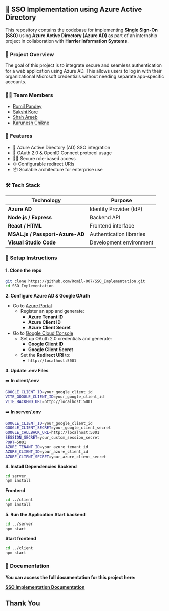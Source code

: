 ## 🔐 SSO Implementation using Azure Active Directory

This repository contains the codebase for implementing **Single Sign-On (SSO)** using **Azure Active Directory (Azure AD)** as part of an internship project in collaboration with **Harrier Information Systems**.

### 📌 Project Overview

The goal of this project is to integrate secure and seamless authentication for a web application using Azure AD. This allows users to log in with their organizational Microsoft credentials without needing separate app-specific accounts.

### 🧑‍💻 Team Members

- [Romil Pandey](https://github.com/Romil-007)
- [Sakshi Kore](https://github.com/sakshikore16)
- [Shah Areeb](https://github.com/Areeb-7)
- [Karunesh Chikne](https://github.com/karunesh-28)

### 🚀 Features

- 🔐 Azure Active Directory (AD) SSO integration
- 📲 OAuth 2.0 & OpenID Connect protocol usage
- 👨‍💼 Secure role-based access
- ⚙️ Configurable redirect URIs
- 📦 Scalable architecture for enterprise use

### 🛠️ Tech Stack

| Technology | Purpose |
|------------|---------|
| **Azure AD** | Identity Provider (IdP) |
| **Node.js / Express** | Backend API |
| **React / HTML** | Frontend interface |
| **MSAL.js / Passport-Azure-AD** | Authentication libraries |
| **Visual Studio Code** | Development environment |


### 🔧 Setup Instructions

#### 1. Clone the repo

```bash
git clone https://github.com/Romil-007/SSO_Implementation.git
cd SSO_Implementation
```

**2. Configure Azure AD & Google OAuth**

- Go to [Azure Portal](https://portal.azure.com/)
    - Register an app and generate:
        - **Azure Tenant ID**
        - **Azure Client ID**
        - **Azure Client Secret**
- Go to [Google Cloud Console](https://console.cloud.google.com/)
    - Set up OAuth 2.0 credentials and generate:
        - **Google Client ID**
        - **Google Client Secret**
    - Set the **Redirect URI** to:
        - `http://localhost:5001`

**3. Update .env Files**

➡️ **In client/.env**

```bash
GOOGLE_CLIENT_ID=your_google_client_id
VITE_GOOGLE_CLIENT_ID=your_google_client_id
VITE_BACKEND_URL=http://localhost:5001
```
➡️ **In server/.env**

```bash
GOOGLE_CLIENT_ID=your_google_client_id
GOOGLE_CLIENT_SECRET=your_google_client_secret
GOOGLE_CALLBACK_URL=http://localhost:5001
SESSION_SECRET=your_custom_session_secret
PORT=5001
AZURE_TENANT_ID=your_azure_tenant_id
AZURE_CLIENT_ID=your_azure_client_id
AZURE_CLIENT_SECRET=your_azure_client_secret
```

**4. Install Dependencies**
**Backend**
```bash
cd server
npm install
```
**Frontend**
```bash
cd ../client
npm install
```

**5. Run the Application**
**Start backend**
```bash
cd ../server
npm start
```
**Start frontend**
```bash
cd ../client
npm start
```
### 📖 Documentation
**You can access the full documentation for this project here:**

**[SSO Implementation Documentation](https://docs.google.com/document/d/1hlJzxz_INRbl-E4-N-3oU1iLJJUvg5LqVUdAhHt2J54/edit?usp=sharing)**

##

## Thank You

